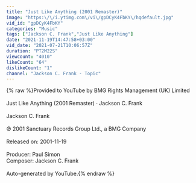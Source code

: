 ```yaml
---
title: "Just Like Anything (2001 Remaster)"
image: "https:\/\/i.ytimg.com\/vi\/gpDCyK4FbKY\/hqdefault.jpg"
vid_id: "gpDCyK4FbKY"
categories: "Music"
tags: ["Jackson C. Frank","Just Like Anything"]
date: "2021-11-19T14:47:58+03:00"
vid_date: "2021-07-21T10:06:57Z"
duration: "PT2M22S"
viewcount: "4010"
likeCount: "64"
dislikeCount: "1"
channel: "Jackson C. Frank - Topic"
---
```

{% raw %}Provided to YouTube by BMG Rights Management (UK) Limited<br /><br />Just Like Anything (2001 Remaster) · Jackson C. Frank<br /><br />Jackson C. Frank<br /><br />℗ 2001 Sanctuary Records Group Ltd., a BMG Company<br /><br />Released on: 2001-11-19<br /><br />Producer: Paul Simon<br />Composer: Jackson C. Frank<br /><br />Auto-generated by YouTube.{% endraw %}
